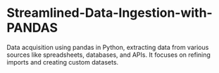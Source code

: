 # Streamlined-Data-Ingestion-with-PANDAS
Data acquisition using pandas in Python, extracting data from various sources like spreadsheets, databases, and APIs. It focuses on refining imports and creating custom datasets.
